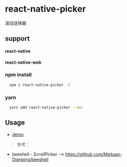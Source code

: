 # react-native-picker

滚动选择器

## support
#### react-native
#### react-native-web


### npm install
```sh
  npm i react-native-picker -S
```

### yarn
```sh
  yarn add react-native-picker --dev
```

## Usage

- [demo](https://github.com/RXReactNative/react-native-rxpicker/tree/master/app/components/rxdialog/core/RXDialogPicker.js)


> 参考：
- beeshell - ScrollPicker -->  https://github.com/Meituan-Dianping/beeshell